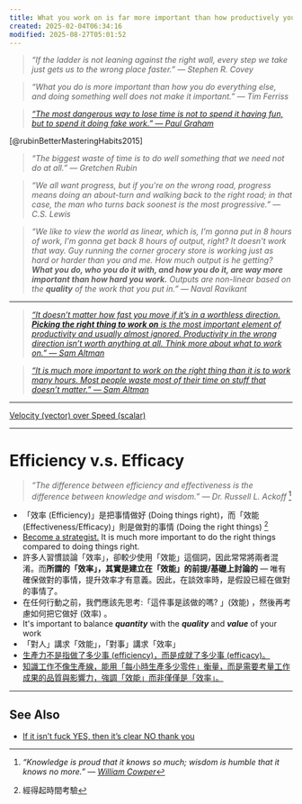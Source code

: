 ```yaml
---
title: What you work on is far more important than how productively you work
created: 2025-02-04T06:34:16
modified: 2025-08-27T05:01:52
---
```


> _“If the ladder is not leaning against the right wall, every step we take just gets us to the wrong place faster.” — Stephen R. Covey_

> _“What you do is more important than how you do everything else, and doing something well does not make it important.” — Tim Ferriss_

> _[“The most dangerous way to lose time is not to spend it having fun, but to spend it doing fake work.” — Paul Graham](https://paulgraham.com/selfindulgence.html)_

[@rubinBetterMasteringHabits2015]

> _“The biggest waste of time is to do well something that we need not do at all.” ― Gretchen Rubin_

> _“We all want progress, but if you're on the wrong road, progress means doing an about-turn and walking back to the right road; in that case, the man who turns back soonest is the most progressive.” — C.S. Lewis_

> _“We like to view the world as linear, which is, I'm gonna put in 8 hours of work, I'm gonna get back 8 hours of output, right? It doesn't work that way. Guy running the corner grocery store is working just as hard or harder than you and me. How much output is he getting? **What you do, who you do it with, and how you do it, are way more important than how hard you work.** Outputs are non-linear based on the **quality** of the work that you put in.” — Naval Ravikant_

---

> _[“It doesn’t matter how fast you move if it’s in a worthless direction. **Picking the right thing to work on** is the most important element of productivity and usually almost ignored. Productivity in the wrong direction isn’t worth anything at all. Think more about what to work on.” — Sam Altman](https://blog.samaltman.com/productivity)_

> _[“It is much more important to work on the right thing than it is to work many hours. Most people waste most of their time on stuff that doesn’t matter.” — Sam Altman](https://blog.samaltman.com/how-to-be-successful)_

---

[Velocity (vector) over Speed (scalar)](https://nesslabs.com/vectors-of-action)

---

# Efficiency v.s. Efficacy

> _“The difference between efficiency and effectiveness is the difference between knowledge and wisdom.” — Dr. Russell L. Ackoff_ [^1]

* 「效率 (Efficiency)」是把事情做好 (Doing things right)，而「效能 (Effectiveness/Efficacy)」則是做對的事情 (Doing the right things) [^2]
* [Become a strategist.](Prioritization.md) It is much more important to do the right things compared to doing things right.
* 許多人習慣談論「效率」，卻較少使用「效能」這個詞，因此常常將兩者混淆。而**所謂的「效率」，其實是建立在「效能」的前提/基礎上討論的** — 唯有確保做對的事情，提升效率才有意義。因此，在談效率時，是假設已經在做對的事情了。
* 在任何行動之前，我們應該先思考:「這件事是該做的嗎? 」(效能) ，然後再考慮如何把它做好 (效率) 。
* It's important to balance _**quantity**_ with the _**quality**_ and _**value**_ of your work
* 「對人」講求「效能」，「對事」講求「效率」
* [生產力不是指做了多少事 (efficiency)，而是成就了多少事 (efficacy)。](https://www.goodreads.com/book/show/25733994-the-productivity-project)
* [知識工作不像生產線，能用「每小時生產多少零件」衡量，而是需要考量工作成果的品質與影響力，強調「效能」而非僅僅是「效率」。](https://calnewport.com/knowledge-workers-are-bad-at-working-and-heres-what-to-do-about-it/)

---

## See Also

* [If it isn’t fuck YES, then it’s clear NO thank you](if-it-isnt-fuck-yes-then-its-clear-no-thank-you.md)

[^1]: _“Knowledge is proud that it knows so much; wisdom is humble that it knows no more.” — [William Cowper](https://www.brainyquote.com/authors/william-cowper-quotes)_
[^2]: 經得起時間考驗
